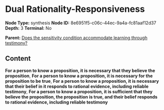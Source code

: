 # Dual Rationality-Responsiveness

**Node Type:** synthesis
**Node ID:** 8e6951f5-c06c-44ec-9a4a-fc81aaf12d37
**Depth:** 3
**Terminal:** No

**Parent:** [Does the sensitivity condition accommodate learning through testimony?](does-the-sensitivity-condition-accommodate-learning-through-testimony.md)

## Content

**For a person to know a proposition, it is necessary that they believe the proposition**, **For a person to know a proposition, it is necessary for the proposition to be true**, **For a person to know a proposition, it is necessary that their belief in it responds to rational evidence, including reliable testimony**, **For a person to know a proposition, it is sufficient that they believe the proposition, the proposition is true, and their belief responds to rational evidence, including reliable testimony**
